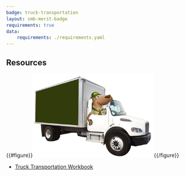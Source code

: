 ```yaml
---
badge: truck-transportation
layout: smb-merit-badge
requirements: true
data:
    requirements: ./requirements.yaml
---
```


## Resources

{{#figure}}<img src="truck-transportation-bucky.jpg" class="W(100%)" />{{/figure}}
* [Truck Transportation Workbook](truck-transportation-workbook.pdf)

